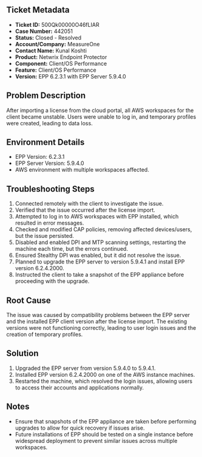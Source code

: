 ## Ticket Metadata
- **Ticket ID:** 500Qk00000O46fLIAR
- **Case Number:** 442051
- **Status:** Closed - Resolved
- **Account/Company:** MeasureOne
- **Contact Name:** Kunal Koshti
- **Product:** Netwrix Endpoint Protector
- **Component:** Client/OS Performance
- **Feature:** Client/OS Performance
- **Version:** EPP 6.2.3.1 with EPP Server 5.9.4.0

## Problem Description
After importing a license from the cloud portal, all AWS workspaces for the client became unstable. Users were unable to log in, and temporary profiles were created, leading to data loss.

## Environment Details
- EPP Version: 6.2.3.1
- EPP Server Version: 5.9.4.0
- AWS environment with multiple workspaces affected.

## Troubleshooting Steps
1. Connected remotely with the client to investigate the issue.
2. Verified that the issue occurred after the license import.
3. Attempted to log in to AWS workspaces with EPP installed, which resulted in error messages.
4. Checked and modified CAP policies, removing affected devices/users, but the issue persisted.
5. Disabled and enabled DPI and MTP scanning settings, restarting the machine each time, but the errors continued.
6. Ensured Stealthy DPI was enabled, but it did not resolve the issue.
7. Planned to upgrade the EPP server to version 5.9.4.1 and install EPP version 6.2.4.2000.
8. Instructed the client to take a snapshot of the EPP appliance before proceeding with the upgrade.

## Root Cause
The issue was caused by compatibility problems between the EPP server and the installed EPP client version after the license import. The existing versions were not functioning correctly, leading to user login issues and the creation of temporary profiles.

## Solution
1. Upgraded the EPP server from version 5.9.4.0 to 5.9.4.1.
2. Installed EPP version 6.2.4.2000 on one of the AWS instance machines.
3. Restarted the machine, which resolved the login issues, allowing users to access their accounts and applications normally.

## Notes
- Ensure that snapshots of the EPP appliance are taken before performing upgrades to allow for quick recovery if issues arise.
- Future installations of EPP should be tested on a single instance before widespread deployment to prevent similar issues across multiple workspaces.